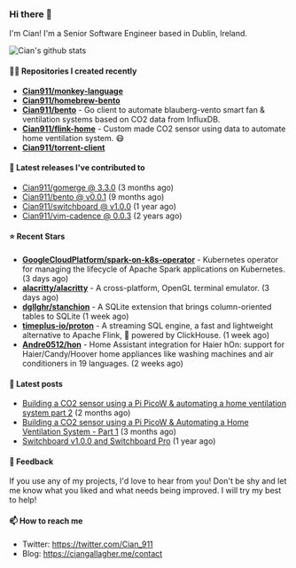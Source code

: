 ### Hi there 👋

I'm Cian! I'm a Senior Software Engineer based in Dublin, Ireland.

![Cian's github stats](https://github-readme-stats.vercel.app/api?username=CIan911&theme=dracula&show_icons=true)

#### 👨‍💻 Repositories I created recently
- **[Cian911/monkey-language](https://github.com/Cian911/monkey-language)**
- **[Cian911/homebrew-bento](https://github.com/Cian911/homebrew-bento)**
- **[Cian911/bento](https://github.com/Cian911/bento)** - Go client to automate blauberg-vento smart fan &amp; ventilation systems based on CO2 data from InfluxDB.
- **[Cian911/flink-home](https://github.com/Cian911/flink-home)** - Custom made CO2 sensor using data to automate home ventilation system. :mask:
- **[Cian911/torrent-client](https://github.com/Cian911/torrent-client)**

#### 🚀 Latest releases I've contributed to


- [Cian911/gomerge @ 3.3.0](https://github.com/Cian911/gomerge/releases/tag/3.3.0) (3 months ago)
- [Cian911/bento @ v0.0.1](https://github.com/Cian911/bento/releases/tag/v0.0.1) (9 months ago)
- [Cian911/switchboard @ v1.0.0](https://github.com/Cian911/switchboard/releases/tag/v1.0.0) (1 year ago)
- [Cian911/vim-cadence @ 0.0.3](https://github.com/Cian911/vim-cadence/releases/tag/0.0.3) (2 years ago)

#### ⭐ Recent Stars


- **[GoogleCloudPlatform/spark-on-k8s-operator](https://github.com/GoogleCloudPlatform/spark-on-k8s-operator)** - Kubernetes operator for managing the lifecycle of Apache Spark applications on Kubernetes.  (3 days ago)
- **[alacritty/alacritty](https://github.com/alacritty/alacritty)** - A cross-platform, OpenGL terminal emulator. (3 days ago)
- **[dgllghr/stanchion](https://github.com/dgllghr/stanchion)** - A SQLite extension that brings column-oriented tables to SQLite (1 week ago)
- **[timeplus-io/proton](https://github.com/timeplus-io/proton)** - A streaming SQL engine, a fast and lightweight alternative to Apache Flink, 🚀 powered by ClickHouse. (1 week ago)
- **[Andre0512/hon](https://github.com/Andre0512/hon)** - Home Assistant integration for Haier hOn: support for Haier/Candy/Hoover home appliances like washing machines and air conditioners in 19 languages. (2 weeks ago)

#### 📄 Latest posts
- [Building a CO2 sensor using a Pi PicoW &amp; automating a home ventilation system part 2](https://ciangallagher.me/2023/11/27/Co2-sensor-using-tiny-go-part-2/) (2 months ago)
- [Building a CO2 sensor using a Pi PicoW &amp; Automating a Home Ventilation System - Part 1](https://ciangallagher.me/2023/11/04/custom-co2-sensor-using-using-pi-picow/) (3 months ago)
- [Switchboard v1.0.0 and Switchboard Pro](https://ciangallagher.me/2022/09/17/Switchboard-v1-and-pro/) (1 year ago)

#### 💬 Feedback

If you use any of my projects, I'd love to hear from you! Don't be shy and let me know what you liked
and what needs being improved. I will try my best to help!

#### 📫 How to reach me

- Twitter: https://twitter.com/Cian_911
- Blog: https://ciangallagher.me/contact
